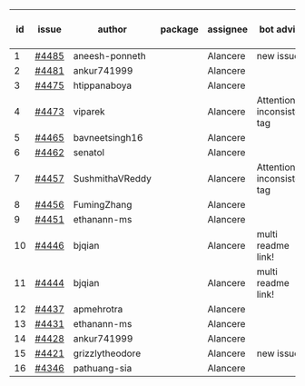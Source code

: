 | id | issue | author | package | assignee | bot advice | created date of issue | target release date | date from target |
| ------ | ------ | ------ | ------ | ------ | ------ | ------ | ------ | :-----: |
| 1 | [#4485](https://github.com/Azure/sdk-release-request/issues/4485) | aneesh-ponneth |  | Alancere | new issue. | 08-31 | 09-22 |  |
| 2 | [#4481](https://github.com/Azure/sdk-release-request/issues/4481) | ankur741999 |  | Alancere |  | 08-30 | 09-22 |  |
| 3 | [#4475](https://github.com/Azure/sdk-release-request/issues/4475) | htippanaboya |  | Alancere |  | 08-29 | 09-22 |  |
| 4 | [#4473](https://github.com/Azure/sdk-release-request/issues/4473) | viparek |  | Alancere | Attention to inconsistent tag | 08-29 | 09-22 |  |
| 5 | [#4465](https://github.com/Azure/sdk-release-request/issues/4465) | bavneetsingh16 |  | Alancere |  | 08-28 | 09-22 |  |
| 6 | [#4462](https://github.com/Azure/sdk-release-request/issues/4462) | senatol |  | Alancere |  | 08-23 | 09-22 |  |
| 7 | [#4457](https://github.com/Azure/sdk-release-request/issues/4457) | SushmithaVReddy |  | Alancere | Attention to inconsistent tag | 08-23 | 09-22 |  |
| 8 | [#4456](https://github.com/Azure/sdk-release-request/issues/4456) | FumingZhang |  | Alancere |  | 08-23 | 09-22 |  |
| 9 | [#4451](https://github.com/Azure/sdk-release-request/issues/4451) | ethanann-ms |  | Alancere |  | 08-17 | 09-22 |  |
| 10 | [#4446](https://github.com/Azure/sdk-release-request/issues/4446) | bjqian |  | Alancere | multi readme link! | 08-17 | 09-22 |  |
| 11 | [#4444](https://github.com/Azure/sdk-release-request/issues/4444) | bjqian |  | Alancere | multi readme link! | 08-17 | 09-22 |  |
| 12 | [#4437](https://github.com/Azure/sdk-release-request/issues/4437) | apmehrotra |  | Alancere |  | 08-16 | 09-22 |  |
| 13 | [#4431](https://github.com/Azure/sdk-release-request/issues/4431) | ethanann-ms |  | Alancere |  | 08-15 | 09-22 |  |
| 14 | [#4428](https://github.com/Azure/sdk-release-request/issues/4428) | ankur741999 |  | Alancere |  | 08-14 | 09-22 |  |
| 15 | [#4421](https://github.com/Azure/sdk-release-request/issues/4421) | grizzlytheodore |  | Alancere | new issue. | 08-12 | 09-22 |  |
| 16 | [#4346](https://github.com/Azure/sdk-release-request/issues/4346) | pathuang-sia |  | Alancere |  | 07-19 | 08-25 |  |
